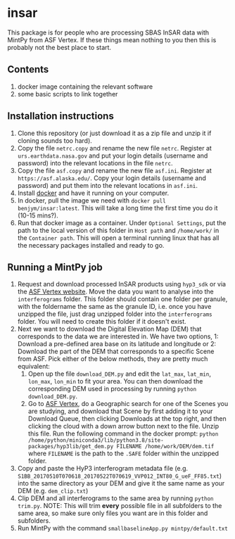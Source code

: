 # insar

This package is for people who are processing SBAS InSAR data with MintPy from ASF Vertex. If these things mean nothing to you then this is probably not the best place to start.

## Contents
1. docker image containing the relevant software
2. some basic scripts to link together

## Installation instructions
1. Clone this repository (or just download it as a zip file and unzip it if cloning sounds too hard).
2. Copy the file `netrc.copy` and rename the new file `netrc`. Register at `urs.earthdata.nasa.gov` and put your login details (username and password) into the relevant locations in the file `netrc`.
3. Copy the file `asf.copy` and rename the new file `asf.ini`. Register at `https://asf.alaska.edu/`. Copy your login details (username and password) and put them into the relevant locations in `asf.ini`.
4. Install [docker](https://www.docker.com/) and have it running on your computer.
5. In docker, pull the image we need with `docker pull benjym/insar:latest`. This will take a long time the first time you do it (10-15 mins?).
6. Run that docker image as a container. Under `Optional Settings`, put the path to the local version of this folder in `Host path` and `/home/work/` in the `Container path`. This will open a terminal running linux that has all the necessary packages installed and ready to go.

## Running a MintPy job
1. Request and download processed InSAR products using `hyp3_sdk` or via the [ASF Vertex website](https://search.asf.alaska.edu/#/). Move the data you want to analyse into the `interferograms` folder. This folder should contain one folder per granule, with the foldername the same as the granule ID, i.e. once you have unzipped the file, just drag unzipped folder into the `interferograms` folder. You will need to create this folder if it doesn't exist.
2. Next we want to download the Digital Elevation Map (DEM) that corresponds to the data we are interested in. We have two options, 1: Download a pre-defined area base on its latitude and longitude or 2: Download the part of the DEM that corresponds to a specific Scene from ASF. Pick either of the below methods, they are pretty much equivalent:
    1. Open up the file `download_DEM.py` and edit the `lat_max`, `lat_min`, `lon_max`, `lon_min` to fit your area. You can then download the corresponding DEM used in processing by running `python download_DEM.py`.
    2. Go to [ASF Vertex](https://search.asf.alaska.edu/#/), do a Geographic search for one of the Scenes you are studying, and download that Scene by first adding it to your Download Queue, then clicking Downloads at the top right, and then clicking the cloud with a down arrow button next to the file. Unzip this file. Run the following command in the docker prompt: `python /home/python/miniconda3/lib/python3.8/site-packages/hyp3lib/get_dem.py FILENAME /home/work/DEM/dem.tif` where `FILENAME` is the path to the `.SAFE` folder within the unzipped folder.
3. Copy and paste the HyP3 interferogram metadata file (e.g. `S1BB_20170510T070618_20170522T070619_VVP012_INT80_G_ueF_FF85.txt`) into the same directory as your DEM and give it the same name as your DEM (e.g. `dem_clip.txt`)
4. Clip DEM and all interferograms to the same area by running `python trim.py`. NOTE: This will trim **every** possible file in all subfolders to the same area, so make sure only files you want are in this folder and subfolders.
5. Run MintPy with the command `smallbaselineApp.py mintpy/default.txt`
